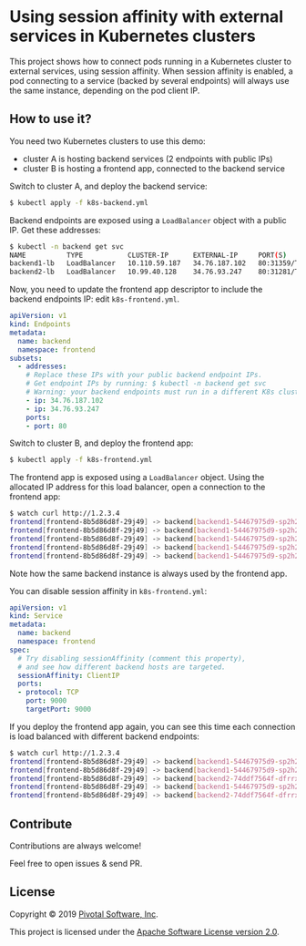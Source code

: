 # Using session affinity with external services in Kubernetes clusters

This project shows how to connect pods running in a Kubernetes cluster to
external services, using session affinity. When session affinity is enabled,
a pod connecting to a service (backed by several endpoints) will always use
the same instance, depending on the pod client IP.

## How to use it?

You need two Kubernetes clusters to use this demo:
 - cluster A is hosting backend services
 (2 endpoints with public IPs)
 - cluster B is hosting a frontend app, connected to
 the backend service

Switch to cluster A, and deploy the backend service:
```bash
$ kubectl apply -f k8s-backend.yml
```

Backend endpoints are exposed using a `LoadBalancer` object
with a public IP. Get these addresses:
```bash
$ kubectl -n backend get svc
NAME          TYPE           CLUSTER-IP      EXTERNAL-IP     PORT(S)        AGE
backend1-lb   LoadBalancer   10.110.59.187   34.76.187.102   80:31359/TCP   48s
backend2-lb   LoadBalancer   10.99.40.128    34.76.93.247    80:31281/TCP   48s
```

Now, you need to update the frontend app descriptor to include
the backend endpoints IP: edit `k8s-frontend.yml`.

```yaml
apiVersion: v1
kind: Endpoints
metadata:
  name: backend
  namespace: frontend
subsets:
  - addresses:
    # Replace these IPs with your public backend endpoint IPs.
    # Get endpoint IPs by running: $ kubectl -n backend get svc
    # Warning: your backend endpoints must run in a different K8s cluster.
    - ip: 34.76.187.102
    - ip: 34.76.93.247
    ports:
    - port: 80
```

Switch to cluster B, and deploy the frontend app:
```bash
$ kubectl apply -f k8s-frontend.yml
```

The frontend app is exposed using a `LoadBalancer` object.
Using the allocated IP address for this load balancer,
open a connection to the frontend app:
```bash
$ watch curl http://1.2.3.4
frontend[frontend-8b5d86d8f-29j49] -> backend[backend1-54467975d9-sp2h2]
frontend[frontend-8b5d86d8f-29j49] -> backend[backend1-54467975d9-sp2h2]
frontend[frontend-8b5d86d8f-29j49] -> backend[backend1-54467975d9-sp2h2]
frontend[frontend-8b5d86d8f-29j49] -> backend[backend1-54467975d9-sp2h2]
frontend[frontend-8b5d86d8f-29j49] -> backend[backend1-54467975d9-sp2h2]
```

Note how the same backend instance is always used
by the frontend app.

You can disable session affinity in `k8s-frontend.yml`:

```yaml
apiVersion: v1
kind: Service
metadata:
  name: backend
  namespace: frontend
spec:
  # Try disabling sessionAffinity (comment this property),
  # and see how different backend hosts are targeted.
  sessionAffinity: ClientIP
  ports:
  - protocol: TCP
    port: 9000
    targetPort: 9000
```

If you deploy the frontend app again, you can see
this time each connection is load balanced with
different backend endpoints:
```bash
$ watch curl http://1.2.3.4
frontend[frontend-8b5d86d8f-29j49] -> backend[backend1-54467975d9-sp2h2]
frontend[frontend-8b5d86d8f-29j49] -> backend[backend1-54467975d9-sp2h2]
frontend[frontend-8b5d86d8f-29j49] -> backend[backend2-74ddf7564f-dfrrx]
frontend[frontend-8b5d86d8f-29j49] -> backend[backend1-54467975d9-sp2h2]
frontend[frontend-8b5d86d8f-29j49] -> backend[backend2-74ddf7564f-dfrrx]
```

## Contribute

Contributions are always welcome!

Feel free to open issues & send PR.

## License

Copyright &copy; 2019 [Pivotal Software, Inc](https://pivotal.io).

This project is licensed under the [Apache Software License version 2.0](https://www.apache.org/licenses/LICENSE-2.0).
